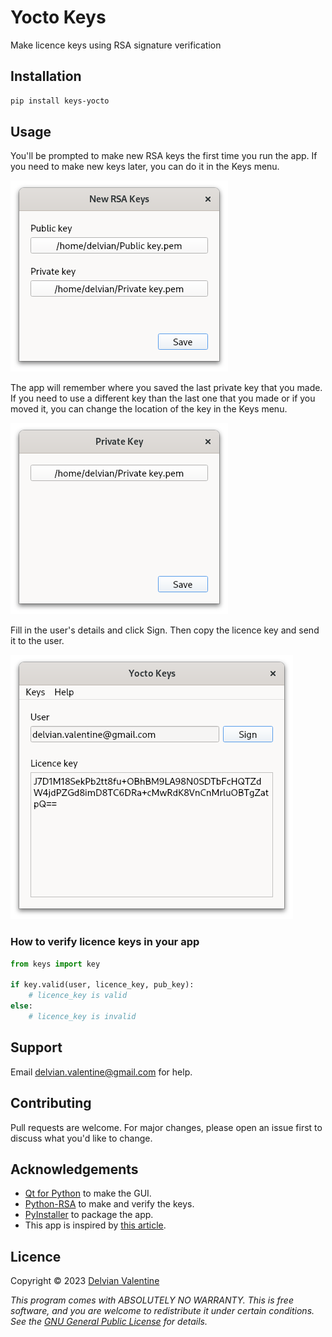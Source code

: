 # Yocto Keys

Make licence keys using RSA signature verification

## Installation

```bash
pip install keys-yocto
```

## Usage

You'll be prompted to make new RSA keys the first time you run the app.  If you need to 
make new keys later, you can do it in the Keys menu.

![New RSA keys](images/new_rsa_keys.png)

The app will remember where you saved the last private key that you made.  If you need 
to use a different key than the last one that you made or if you moved it, you can 
change the location of the key in the Keys menu.

![Private key](images/priv_key.png)

Fill in the user's details and click Sign.  Then copy the licence key and send it to 
the user.

![Main window](images/main.png)

### How to verify licence keys in your app

```python
from keys import key

if key.valid(user, licence_key, pub_key):
	# licence_key is valid
else:
	# licence_key is invalid
```

## Support

Email delvian.valentine@gmail.com for help.

## Contributing

Pull requests are welcome.  For major changes, please open an issue first to discuss 
what you'd like to change.

## Acknowledgements

*   [Qt for Python](https://wiki.qt.io/Qt_for_Python) to make the GUI.
*   [Python-RSA](https://stuvel.eu/software/rsa/) to make and verify the keys.
*   [PyInstaller](https://pyinstaller.org/en/stable/) to package the app.
*   This app is inspired by [this article](https://build-system.fman.io/generating-license-keys).

## Licence

Copyright © 2023  [Delvian Valentine](mailto:delvian.valentine@gmail.com)

_This program comes with ABSOLUTELY NO WARRANTY.
This is free software, and you are welcome to redistribute it under certain conditions.
See the [GNU General Public License](https://www.gnu.org/licenses/) for details._
